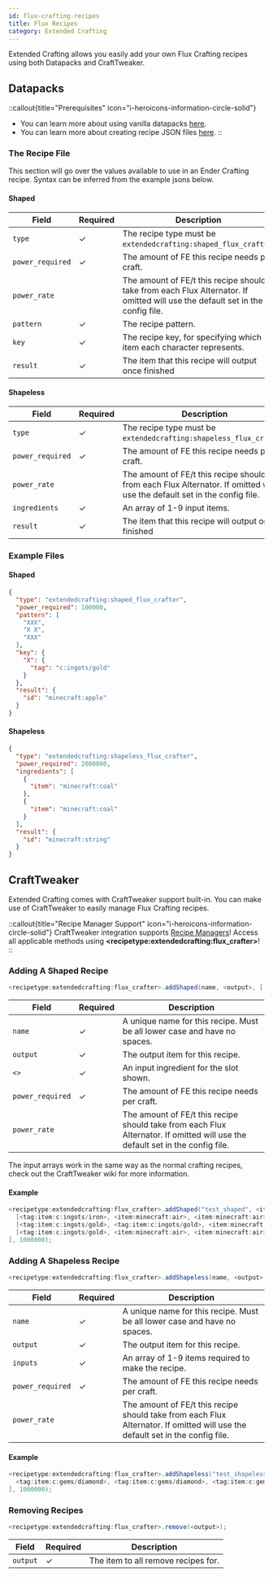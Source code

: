 ```yaml
---
id: flux-crafting-recipes
title: Flux Recipes
category: Extended Crafting
---
```


Extended Crafting allows you easily add your own Flux Crafting recipes using both Datapacks and CraftTweaker.

## Datapacks

::callout{title="Prerequisites" icon="i-heroicons-information-circle-solid"}
- You can learn more about using vanilla datapacks <a href="https://minecraft.gamepedia.com/Data_pack" target="_blank">here</a>.
- You can learn more about creating recipe JSON files <a href="https://minecraft.gamepedia.com/Recipe" target="_blank">here</a>.
::

### The Recipe File

This section will go over the values available to use in an Ender Crafting recipe. Syntax can be inferred from the example jsons below.

#### Shaped

| Field            | Required | Description                                                                                                                   |
|------------------|----------|-------------------------------------------------------------------------------------------------------------------------------|
| `type`           | ✓        | The recipe type must be `extendedcrafting:shaped_flux_crafter`.                                                               |
| `power_required` | ✓        | The amount of FE this recipe needs per craft.                                                                                 |
| `power_rate`     |          | The amount of FE/t this recipe should take from each Flux Alternator. If omitted will use the default set in the config file. |
| `pattern`        | ✓        | The recipe pattern.                                                                                                           |
| `key`            | ✓        | The recipe key, for specifying which item each character represents.                                                          |
| `result`         | ✓        | The item that this recipe will output once finished                                                                           |

#### Shapeless

| Field            | Required | Description                                                                                                                   |
|------------------|----------|-------------------------------------------------------------------------------------------------------------------------------|
| `type`           | ✓        | The recipe type must be `extendedcrafting:shapeless_flux_crafter`.                                                            |
| `power_required` | ✓        | The amount of FE this recipe needs per craft.                                                                                 |
| `power_rate`     |          | The amount of FE/t this recipe should take from each Flux Alternator. If omitted will use the default set in the config file. |
| `ingredients`    | ✓        | An array of 1-9 input items.                                                                                                  |
| `result`         | ✓        | The item that this recipe will output once finished                                                                           |

### Example Files
#### Shaped

```json
{
  "type": "extendedcrafting:shaped_flux_crafter",
  "power_required": 100000,
  "pattern": [
    "XXX",
    "X X",
    "XXX"
  ],
  "key": {
    "X": {
      "tag": "c:ingots/gold"
    }
  },
  "result": {
    "id": "minecraft:apple"
  }
}
```

#### Shapeless

```json
{
  "type": "extendedcrafting:shapeless_flux_crafter",
  "power_required": 2000000,
  "ingredients": [
    {
      "item": "minecraft:coal"
    },
    {
      "item": "minecraft:coal"
    }
  ],
  "result": {
    "id": "minecraft:string"
  }
}
```

## CraftTweaker

Extended Crafting comes with CraftTweaker support built-in. You can make use of CraftTweaker to easily manage Flux Crafting recipes.

::callout{title="Recipe Manager Support" icon="i-heroicons-information-circle-solid"}
CraftTweaker integration supports <a href="https://docs.blamejared.com/1.21.1/en/tutorial/Recipes/RecipeManagers" target="_blank">Recipe Managers</a>! Access all applicable methods using **\<recipetype:extendedcrafting:flux_crafter\>**!
::

### Adding A Shaped Recipe

```java
<recipetype:extendedcrafting:flux_crafter>.addShaped(name, <output>, [[<>, <>, <>], [<>, <>, <>], [<>, <>, <>]], power_required, power_rate);  
```

| Field            | Required | Description                                                                                                                   |
|------------------|----------|-------------------------------------------------------------------------------------------------------------------------------|
| `name`           | ✓        | A unique name for this recipe. Must be all lower case and have no spaces.                                                     |
| `output`         | ✓        | The output item for this recipe.                                                                                              |
| `<>`             | ✓        | An input ingredient for the slot shown.                                                                                       |
| `power_required` | ✓        | The amount of FE this recipe needs per craft.                                                                                 |
| `power_rate`     |          | The amount of FE/t this recipe should take from each Flux Alternator. If omitted will use the default set in the config file. |

The input arrays work in the same way as the normal crafting recipes, check out the CraftTweaker wiki for more information.

#### Example

```java
<recipetype:extendedcrafting:flux_crafter>.addShaped("test_shaped", <item:minecraft:stick>, [
  [<tag:item:c:ingots/iron>, <item:minecraft:air>, <item:minecraft:air>], 
  [<tag:item:c:ingots/gold>, <tag:item:c:ingots/gold>, <item:minecraft:air>], 
  [<tag:item:c:ingots/gold>, <item:minecraft:air>, <item:minecraft:air>]
], 1000000);
```

### Adding A Shapeless Recipe

```java
<recipetype:extendedcrafting:flux_crafter>.addShapeless(name, <output>, [inputs], power_required, power_rate); 
```

| Field            | Required | Description                                                                                                                   |
|------------------|----------|-------------------------------------------------------------------------------------------------------------------------------|
| `name`           | ✓        | A unique name for this recipe. Must be all lower case and have no spaces.                                                     |
| `output`         | ✓        | The output item for this recipe.                                                                                              |
| `inputs`         | ✓        | An array of 1-9 items required to make the recipe.                                                                            |
| `power_required` | ✓        | The amount of FE this recipe needs per craft.                                                                                 |
| `power_rate`     |          | The amount of FE/t this recipe should take from each Flux Alternator. If omitted will use the default set in the config file. |

#### Example

```java
<recipetype:extendedcrafting:flux_crafter>.addShapeless("test_shapeless", <item:minecraft:cobblestone>, [
  <tag:item:c:gems/diamond>, <tag:item:c:gems/diamond>, <tag:item:c:gems/diamond>, <tag:item:c:gems/diamond>, <tag:item:c:gems/diamond>, <tag:item:c:gems/diamond>
], 1000000);
```

### Removing Recipes

```java
<recipetype:extendedcrafting:flux_crafter>.remove(<output>);
```

| Field    | Required | Description                         |
|----------|----------|-------------------------------------|
| `output` | ✓        | The item to all remove recipes for. |
